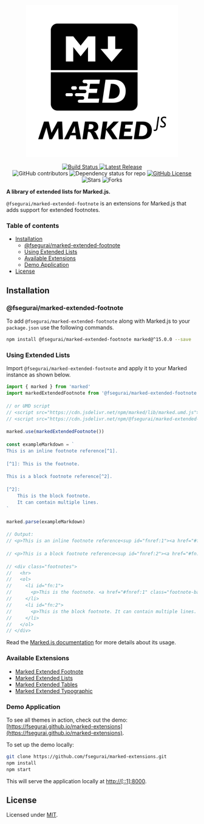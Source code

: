 <p align="center">
  <img alt="Marked Extensions Logo" src="https://raw.githubusercontent.com/fsegurai/marked-extensions/main/demo/public/marked-extensions.svg">
</p>

<p align="center">
  <a href="https://github.com/fsegurai/marked-extensions/actions/workflows/release-library.yml">
      <img src="https://github.com/fsegurai/marked-extensions/actions/workflows/release-library.yml/badge.svg"
          alt="Build Status">
  </a>
  <a href="https://www.npmjs.org/package/@fsegurai/marked-extended-footnote">
      <img src="https://img.shields.io/npm/v/@fsegurai/marked-extended-footnote.svg"
          alt="Latest Release">
  </a>
  <br>
  <img alt="GitHub contributors" src="https://img.shields.io/github/contributors/fsegurai/marked-extensions">
  <img alt="Dependency status for repo" src="https://img.shields.io/librariesio/github/fsegurai/marked-extensions">
  <a href="https://opensource.org/licenses/MIT">
    <img alt="GitHub License" src="https://img.shields.io/github/license/fsegurai/marked-extensions">
  </a>
  <br>
  <img alt="Stars" src="https://img.shields.io/github/stars/fsegurai/marked-extensions?style=square&labelColor=343b41"/> 
  <img alt="Forks" src="https://img.shields.io/github/forks/fsegurai/marked-extensions?style=square&labelColor=343b41"/>
</p>

**A library of extended lists for Marked.js.**

`@fsegurai/marked-extended-footnote` is an extensions for Marked.js that adds support for extended footnotes. 

### Table of contents

- [Installation](#installation)
    - [@fsegurai/marked-extended-footnote](#fseguraimarked-extended-footnote)
    - [Using Extended Lists](#using-extended-lists)
    - [Available Extensions](#available-extensions)
    - [Demo Application](#demo-application)
- [License](#license)

## Installation

### @fsegurai/marked-extended-footnote

To add `@fsegurai/marked-extended-footnote` along with Marked.js to your `package.json` use the following commands.

```bash
npm install @fsegurai/marked-extended-footnote marked@^15.0.0 --save
```

### Using Extended Lists

Import `@fsegurai/marked-extended-footnote` and apply it to your Marked instance as shown below.

```javascript
import { marked } from 'marked'
import markedExtendedFootnote from '@fsegurai/marked-extended-footnote'

// or UMD script
// <script src="https://cdn.jsdelivr.net/npm/marked/lib/marked.umd.js"></script>
// <script src="https://cdn.jsdelivr.net/npm/@fsegurai/marked-extended-footnote/lib/index.umd.js"></script>

marked.use(markedExtendedFootnote())

const exampleMarkdown = `
This is an inline footnote reference[^1].

[^1]: This is the footnote.

This is a block footnote reference[^2].

[^2]:
    This is the block footnote.
    It can contain multiple lines.
`

marked.parse(exampleMarkdown)

// Output:
// <p>This is an inline footnote reference<sup id="fnref:1"><a href="#fn:1" class="footnote-ref">1</a></sup>.</p>

// <p>This is a block footnote reference<sup id="fnref:2"><a href="#fn:2" class="footnote-ref">2</a></sup>.</p>

// <div class="footnotes">
//   <hr>
//   <ol>
//     <li id="fn:1">
//       <p>This is the footnote. <a href="#fnref:1" class="footnote-backref">↩</a></p>
//     </li>
//     <li id="fn:2">
//       <p>This is the block footnote. It can contain multiple lines. <a href="#fnref:2" class="footnote-backref">↩</a></p>
//     </li>
//   </ol>
// </div>
```

Read the [Marked.js documentation](https://marked.js.org/) for more details about its usage.

### Available Extensions

- [Marked Extended Footnote](https://github.com/fsegurai/marked-extensions/tree/main/packages/marked-extended-footnote)
- [Marked Extended Lists](https://github.com/fsegurai/marked-extensions/tree/main/packages/marked-extended-lists)
- [Marked Extended Tables](https://github.com/fsegurai/marked-extensions/tree/main/packages/marked-extended-tables)
- [Marked Extended Typographic](https://github.com/fsegurai/marked-extensions/tree/main/packages/marked-extended-footnote)

### Demo Application

To see all themes in action, check out the
demo: [https://fsegurai.github.io/marked-extensions](https://fsegurai.github.io/marked-extensions).

To set up the demo locally:

```bash
git clone https://github.com/fsegurai/marked-extensions.git
npm install
npm start
```

This will serve the application locally at [http://[::1]:8000](http://[::1]:8000).

## License

Licensed under [MIT](https://opensource.org/licenses/MIT).
